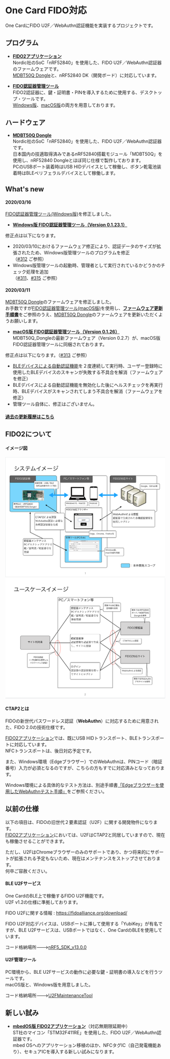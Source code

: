 # One Card FIDO対応

One CardにFIDO U2F／WebAuthn認証機能を実装するプロジェクトです。

## プログラム

- <b>[FIDO2アプリケーション](nRF5_SDK_v15.3.0)</b><br>
Nordic社のSoC「nRF52840」を使用した、FIDO U2F／WebAuthn認証器のファームウェアです。<br>
[MDBT50Q Dongle](FIDO2Device/MDBT50Q_Dongle)と、nRF52840 DK（開発ボード）に対応しています。

- <b>[FIDO認証器管理ツール](MaintenanceTool)</b><br>
FIDO2認証器に、鍵・証明書・PINを導入するために使用する、デスクトップ・ツールです。<br>
[Windows版](MaintenanceTool/WindowsExe)、[macOS版](MaintenanceTool/macOSApp)の両方を用意しております。

## ハードウェア

- <b>[MDBT50Q Dongle](FIDO2Device/MDBT50Q_Dongle)</b><br>
Nordic社のSoC「nRF52840」を使用した、FIDO U2F／WebAuthn認証器です。<br>
日本国内の技適取得済みであるnRF52840搭載モジュール「MDBT50Q」を使用し、nRF52840 Dongleとほぼ同じ仕様で製作しております。<br>
PCのUSBポート装着時はUSB HIDデバイスとして稼働し、ボタン乾電池装着時はBLEペリフェラルデバイスとして稼働します。

## What's new

#### 2020/03/16

[FIDO認証器管理ツール(Windows版)](MaintenanceTool/WindowsExe)を修正しました。<br>

- <b>[Windows版 FIDO認証器管理ツール（Version 0.1.23.1）](https://github.com/diverta/onecard-fido/blob/improve-FIDO2MT-Windows-starting-message/MaintenanceTool/WindowsExe/MaintenanceToolWin.zip)</b>

修正点は以下になります。
- 2020/03/10におけるファームウェア修正により、認証データのサイズが拡張されたため、Windows版管理ツールのプログラムを修正<br>
（[#312](https://github.com/diverta/onecard-fido/pull/312) ご参照）
- Windows版管理ツールの起動時、管理者として実行されているかどうかのチェック処理を追加<br>
（[#311](https://github.com/diverta/onecard-fido/issues/311)、[#315](https://github.com/diverta/onecard-fido/pull/315) ご参照）

#### 2020/03/11

[MDBT50Q Dongle](FIDO2Device/MDBT50Q_Dongle)のファームウェアを修正しました。<br>
お手数ですが[FIDO認証器管理ツール(macOS版)](MaintenanceTool/macOSApp)を使用し、<b>[ファームウェア更新手順書](https://github.com/diverta/onecard-fido/blob/bug-nRF52840-BLE-auth-scanparam/MaintenanceTool/MaintenanceTool/macOSApp/UPDATEFIRMWARE.md)</b>をご参照のうえ、[MDBT50Q Dongle](FIDO2Device/MDBT50Q_Dongle)のファームウェアを更新いただくようお願いします。

- <b>[macOS版 FIDO認証器管理ツール（Version 0.1.26）](https://github.com/diverta/onecard-fido/blob/bug-nRF52840-BLE-auth-scanparam/MaintenanceTool/macOSApp/MaintenanceTool.pkg)</b><br>
MDBT50Q_Dongleの最新ファームウェア（Version 0.2.7）が、macOS版 FIDO認証器管理ツールに同梱されております。

修正点は以下になります。（[#313](https://github.com/diverta/onecard-fido/issues/313) ご参照）
- [BLEデバイスによる自動認証機能](https://github.com/diverta/onecard-fido/blob/bug-nRF52840-BLE-auth-scanparam/FIDO2Device/MDBT50Q_Dongle/BLEDAUTH.md)を２度連続して実行時、ユーザー登録時に使用したBLEデバイスのスキャンが失敗する不具合を解消（ファームウェアを修正）
- BLEデバイスによる自動認証機能を無効化した後にヘルスチェックを再実行時、BLEデバイスがスキャンされてしまう不具合を解消（ファームウェアを修正）
- 管理ツール自体に、修正はございません。

#### [過去の更新履歴はこちら](HISTORY.md)

## FIDO2について

#### イメージ図

<img src="Documents/summary/sys_summary.png" width="600">

<img src="Documents/summary/uc_summary.png" width="600">

#### CTAP2とは

FIDOの新世代パスワードレス認証（<b>WebAuthn</b>）に対応するために用意された、FIDO 2.0の技術仕様です。

[FIDO2アプリケーション](nRF5_SDK_v15.3.0)では、既にUSB HIDトランスポート、BLEトランスポートに対応しています。<br>
NFCトランスポートは、後日対応予定です。

また、Windows環境（Edgeブラウザー）でのWebAuthnは、PINコード（暗証番号）入力が必須となるのですが、こちらの方もすでに対応済みとなっております。

Windows環境による具体的なテスト方法は、別途手順書[「Edgeブラウザーを使用したWebAuthnテスト手順」](FIDO2Device/MDBT50Q_Dongle/WEBAUTHNTEST.md)をご参照ください。

## 以前の仕様

以下の項目は、FIDOの旧世代２要素認証（U2F）に関する開発物件になります。<br>
[FIDO2アプリケーション](nRF5_SDK_v15.3.0)においては、U2FはCTAP2と同居していますので、現在も稼働させることができます。

ただし、U2FはChromeブラウザーのみのサポートであり、かつ将来的にサポートが拡張される予定もないため、現在はメンテナンスをストップさせております。<br>
何卒ご容赦ください。

#### BLE U2Fサービス

One CardのBLE上で稼働するFIDO U2F機能です。<br>
U2F v1.2の仕様に準拠しております。

FIDO U2Fに関する情報 : https://fidoalliance.org/download/

FIDO U2F対応デバイスは、USBポートに挿して使用する「YubiKey」が有名ですが、BLE U2Fサービスは、USBポートではなく、One CardのBLEを使用しています。

コード格納場所--->[nRF5_SDK_v13.0.0](nRF5_SDK_v13.0.0)

#### U2F管理ツール

PC環境から、BLE U2Fサービスの動作に必要な鍵・証明書の導入などを行うツールです。<br>
macOS版と、Windows版を用意しました。

コード格納場所--->[U2FMaintenanceTool](U2FMaintenanceTool)

## 新しい試み

- <b>[mbedOS版 FIDO2アプリケーション](STM32F411RE)</b>（対応無期限延期中）<br>
ST社のマイコン「STM32F411RE」を使用した、FIDO U2F／WebAuthn認証器です。<br>
mbed OSへのアプリケーション移植のほか、NFCタグIC（自己発電機能あり）、セキュアICを導入する新しい試みになります。
